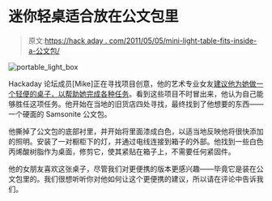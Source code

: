 # 迷你轻桌适合放在公文包里

> 原文:[https://hack aday . com/2011/05/05/mini-light-table-fits-inside-a-公文包/](https://hackaday.com/2011/05/05/mini-light-table-fits-inside-a-briefcase/)

![portable_light_box](../Images/119d0ee70bc163f53a431b20ed2cecff.png "portable_light_box")

Hackaday 论坛成员[Mike]正在寻找项目创意，他的艺术专业女友[建议他为她做一个轻便的桌子，以帮助她完成各种任务](http://forums.hackaday.com/viewtopic.php?f=3&t=697)。看到这些项目不时冒出来，他认为自己能够胜任这项任务。他开始在当地的旧货店四处寻找，最终找到了他想要的东西——一个硬面的 Samsonite 公文包。

他撕掉了公文包的底部衬里，并开始将里面漆成白色，以适当地反映他将很快添加的照明。安装了一对橱柜下的灯，并通过电线连接到箱子的外部。他找到一些白色丙烯酸树脂作为桌面，修剪它，使其紧贴在箱子上，不需要任何紧固件。

他的女朋友喜欢这张桌子，尽管我们对更便携的版本更感兴趣——毕竟它是装在公文包里的。我们很想听听你对他如何让这个更便携的建议，所以请在评论中告诉我们。